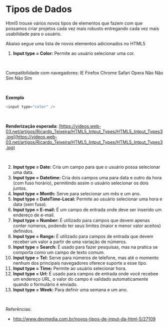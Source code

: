 # Tipos de Dados

Html5 trouxe vários novos tipos de elementos que fazem com que possamos criar 
projetos cada vez mais robusto entregando cada vez mais usabilidade para o usuário.

Abaixo segue uma lista de novos elementos adicionados no HTML5

1. **Input type = Color:** Permite ao usuário selecionar uma cor.

<br />

Compatibilidade com navegadores:
IE      Firefox     Chrome      Safari	Opera
Não     Não         Sim         Não     Sim

<br />

**Exemplo**
```php
<input type="color" />
```
<br />


**Renderização esperada:**
[https://videos.web-03.net/artigos/Ricardo_Teixeira/HTML5_Intput_Types/HTML5_Intput_Types3.jpg](https://videos.web-03.net/artigos/Ricardo_Teixeira/HTML5_Intput_Types/HTML5_Intput_Types3.jpg)


<br />

2. **Input type = Date:** Cria um campo para que o usuário possa selecionar uma data.
3. **Input type = Datetime:** Cria dois campos uma para data e outro da hora (com fuso horário), permitindo assim o usuário selecionar os dois juntos.
4. **Input type = Month:** Serve para selecionar um mês e um ano.
5. **Input type = DateTime-Local:** Permite ao usuário selecionar uma hora e data (sem fuso).
6. **Input type = E-mail:** É um campo de entrada onde deve ser inserido um endereço de e-mail.
7. **Input type = Number:** É utilizado para campos que devem apenas conter números, podendo ter seus limites (maior e menor valor aceitos) definidos.
8. **Input type = Range:** É utilizado para campos de entrada que devem receber um valor a partir de uma variação de números.
9. **Input type = Search:** É usado para fazer pesquisas, mas na pratica se comporta como um campo de texto comum.
10. **Input type = Tel:** Serve para números de telefone, mas até o momento nenhum dos principais navegadores oferece suporte a esse tipo.
11. **Input type = Time:** Permite ao usuário selecionar hora.
12. **Input type = Url:** É usado para campos de entrada onde você recebee um endereço URL, o valor do campo é validado automaticamente quando o formulário é enviado.
13. **Input type = Week:** Para definir uma semana e um ano.

<br />

Referências:

* http://www.devmedia.com.br/novos-tipos-de-input-da-html-5/27109